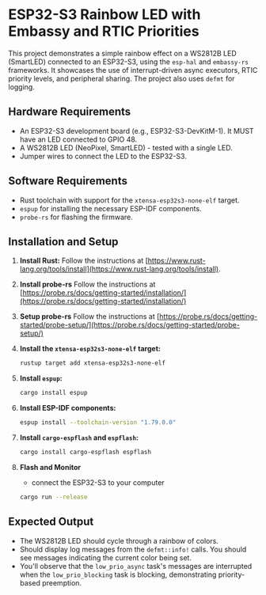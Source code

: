 # ESP32-S3 Rainbow LED with Embassy and RTIC Priorities

This project demonstrates a simple rainbow effect on a WS2812B LED (SmartLED) connected to an ESP32-S3, using the `esp-hal` and `embassy-rs` frameworks. It showcases the use of interrupt-driven async executors, RTIC priority levels, and peripheral sharing. The project also uses `defmt` for logging.

## Hardware Requirements

*   An ESP32-S3 development board (e.g., ESP32-S3-DevKitM-1).  It MUST have an LED connected to GPIO 48.
*   A WS2812B LED (NeoPixel, SmartLED) - tested with a single LED.  
*   Jumper wires to connect the LED to the ESP32-S3.


## Software Requirements

*   Rust toolchain with support for the `xtensa-esp32s3-none-elf` target.
*   `espup` for installing the necessary ESP-IDF components.
*   `probe-rs` for flashing the firmware.

## Installation and Setup

1.  **Install Rust:** Follow the instructions at [https://www.rust-lang.org/tools/install](https://www.rust-lang.org/tools/install).

2. **Install probe-rs** Follow the instructions at [https://probe.rs/docs/getting-started/installation/](https://probe.rs/docs/getting-started/installation/)
3. **Setup probe-rs** Follow the instructions at [https://probe.rs/docs/getting-started/probe-setup/](https://probe.rs/docs/getting-started/probe-setup/)

4.  **Install the `xtensa-esp32s3-none-elf` target:**

    ```bash
    rustup target add xtensa-esp32s3-none-elf
    ```

5.  **Install `espup`:**

    ```bash
    cargo install espup
    ```

6.  **Install ESP-IDF components:**

    ```bash
    espup install --toolchain-version "1.79.0.0"
    ```

7.  **Install `cargo-espflash` and `espflash`:**

    ```bash
    cargo install cargo-espflash espflash
    ```

8. **Flash and Monitor**
    *  connect the ESP32-S3 to your computer

    ```bash
    cargo run --release
    ```
## Expected Output

*   The WS2812B LED should cycle through a rainbow of colors.
*   Should display log messages from the `defmt::info!` calls. You should see messages indicating the current color being set.
*   You'll observe that the `low_prio_async` task's messages are interrupted when the `low_prio_blocking` task is blocking, demonstrating priority-based preemption.

